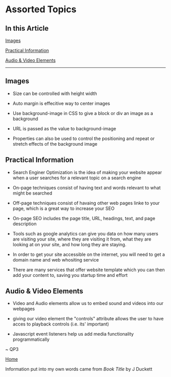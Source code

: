# Assorted Topics

## In this Article

[Images](#topic1)

[Practical Information](#topic2)

[Audio & Video Elements](#topic3)

---

<a name="topic1"></a>

## Images

* Size can be controlled with height width

* Auto margin is effecitive way to center images

* Use background-image in CSS to give a block or div an image as a background

* URL is passed as the value to background-image

* Properties can also be used to control the positioning and repeat or stretch effects of the background image


<a name="topic2"></a>

## Practical Information

* Search Enginer Optimization is the idea of making your website appear when a user searches for a relevant topic on a search engine

* On-page techniques consist of having text and words relevant to what might be searched

* Off-page techniques consist of havaing other web pages linke to your page, which is a great way to increase your SEO

* On-page SEO includes the page title, URL, headings, text, and page description

* Tools such as google analytics can give you data on how many users are visiting your site, where they are visiting it from, what they are looking at on your site, and how long they are staying.

* In order to get your site accessible on the internet, you will need to get a domain name and web whositing service

* There are many services that offer website template which you can then add your content to, saving you startup time and effort 


<a name="topic3"></a>

## Audio & Video Elements

* Video and Audio elements allow us to embed sound and videos into our webpages

* giving our video element the "controls" attribute allows the user to have acces to playback controls (i.e. its' important)

* Javascript event listeners help us add media functionality programmatically

~ QP3

[Home](../README.md)

Information put into my own words came from *Book Title* by J Duckett
